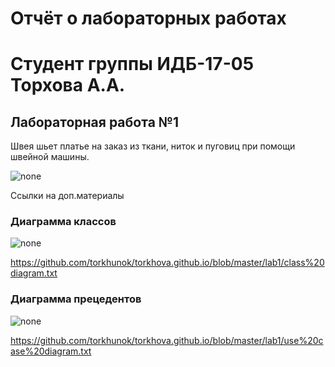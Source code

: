 # Отчёт о лабораторных работах
# Студент группы ИДБ-17-05 Торхова А.А.
## Лабораторная работа №1
Швея шьет платье на заказ из ткани, ниток и пуговиц при помощи швейной машины.

![none](https://github.com/torkhunok/torkhova.github.io/blob/master/lab1/model.png)

Ссылки на доп.материалы 

### Диаграмма классов
![none](https://github.com/torkhunok/torkhova.github.io/blob/master/lab1/class%20diagram.png)

https://github.com/torkhunok/torkhova.github.io/blob/master/lab1/class%20diagram.txt

### Диаграмма прецедентов

![none](https://github.com/torkhunok/torkhova.github.io/blob/master/lab1/use%20case%20diagram.png)

https://github.com/torkhunok/torkhova.github.io/blob/master/lab1/use%20case%20diagram.txt
